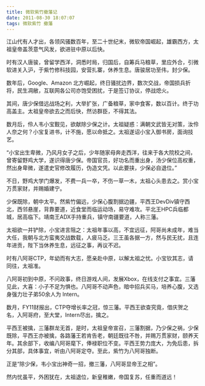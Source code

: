 ```yaml
---
title: 微软紫竹撤藩记
date: 2011-08-30 18:07:07
tags: 微软紫竹 撤藩
---
```


江山代有人才出，各领风骚数百年，至二十世纪末，微软帝国崛起，雄霸西方，太祖皇帝盖茨意气风发，欲进驻中原以后快。

时有汉人唐骏，曾留学西洋，洞悉时局，归国后，自筹兵马粮草，里应外合，引微软进关入沪，于紫竹修科技园，安营扎寨，休养生息。唐骏居功至伟，封少保。

数年后，Google、Amazon 北方崛起，终日骚扰边界，数次交战，帝国损兵折将，民生凋敝，互联网各公司亦饱受困扰，于是签订协议，停战熄火。

其间，唐少保借远战场之利，大举扩张，广备粮草，家中食客，数以百计。终于功高盖主。太祖皇帝欲去之而后快，然访群臣，不得其法。

数月后，伶人韦小宝觐见，欲献除少保之计。太祖疑惑：满朝文武皆无对策，汝伶人奈之何？小宝复进书，计不施，愿以命抵之。太祖遂诏小宝入御书房，面询技艺。

“小宝出生卑微，乃风月女子之后，少年随家母奔走西洋，往来于各大院校之间，曾寄留野鸡大学，遂识得唐少保。帝国官员，好功名而重出身，汤少保位高权重，然出身卑微，遂遣史官修改履历，伪造文凭。以此要挟，少保必自退位。”

不日，野鸡大学门爆发，不费一兵一卒，不伤一草一木，太祖心头患去之。赏小宝万贯家财，并赐婚建宁。

少保既除，朝中太平。然紫竹偏远，少保心腹割据边疆，平西王DevDiv镇守西北，西邻悬崖，背靠要道，近食堂而临运动场，易守难攻。平北王HPC兵临都城，居高临下。靖南王ADX手持重兵，镇守南疆要道，人称三藩。

太祖欲一并铲除，小宝进言阻之：太祖年事以高，不宜远征，阿哥尚未成年，难当大任，我朝与北方蛮夷交战数载，人疲马乏。三王虽各据一方，然与民无扰，且连年进贡，陛下当休养生息，远征之事，再议不迟。

时有八阿哥CTP，年幼而有大志，愿亲赴中原，以解太祖之忧。小宝钦其志，请同往，太祖准。

八阿哥初到中原，不问政事，终日游戏人间，发展Xbox，在线支付之事宜。三藩见此，大喜：小子不足为惧也。八阿哥不动声色，暗中招兵买马，培养心腹，又选身强力壮子弟50余人为 Intern。

数月，FY11财报出，CTP夺增长率之冠，惊三藩。平西王欲查究竟，借庆贺之名，入阿哥府，至大堂，Intern尽出，擒之。

平西王被擒，三藩群龙无首，是时，太祖皇帝宣召，三藩割据，乃少保之祸，少保既除，平西王亦被擒，各路藩王若肯告老，朝廷既往不咎，并赐万贯家财，颐养天年。其余部下，收编八阿哥麾下，俸禄职位不变。平西王势力庞大，为免后患，拆分其部，具体事宜，听由八阿哥定夺。至此，紫竹为八阿哥独断。

正是“除少保，韦小宝出神奇一招，撤三藩，八阿哥显帝王之相”。

然内忧虽平，外困犹在，太祖退位，新皇稚嫩，帝国复苏，任重而道远！